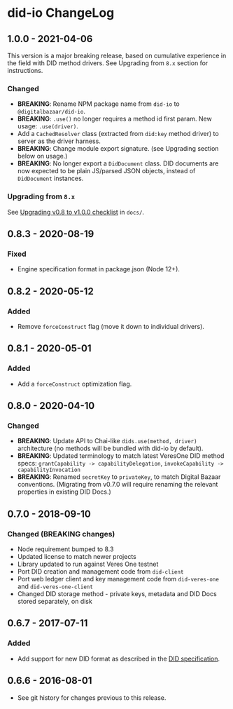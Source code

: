 # did-io ChangeLog

## 1.0.0 - 2021-04-06

This version is a major breaking release, based on cumulative experience in
the field with DID method drivers. See Upgrading from `8.x` section for
instructions.

### Changed
- **BREAKING**: Rename NPM package name from `did-io` to `@digitalbazaar/did-io`.
- **BREAKING**: `.use()` no longer requires a method id first param. New usage:
  `.use(driver)`.
- Add a `CachedResolver` class (extracted from `did:key` method driver) to
  server as the driver harness.
- **BREAKING**: Change module export signature. (see Upgrading section below
  on usage.)
- **BREAKING**: No longer export a `DidDocument` class. DID documents are now
  expected to be plain JS/parsed JSON objects, instead of `DidDocument`
  instances.

### Upgrading from `8.x`

See [Upgrading v0.8 to v1.0.0 checklist](docs/upgrading-0.8-to-1.0.md) in `docs/`.

## 0.8.3 - 2020-08-19

### Fixed
- Engine specification format in package.json (Node 12+).

## 0.8.2 - 2020-05-12

### Added
- Remove `forceConstruct` flag (move it down to individual drivers).

## 0.8.1 - 2020-05-01

### Added
- Add a `forceConstruct` optimization flag.

## 0.8.0 - 2020-04-10

### Changed

- **BREAKING**: Update API to Chai-like `dids.use(method, driver)` architecture
  (no methods will be bundled with did-io by default).
- **BREAKING**: Updated terminology to match latest VeresOne DID method specs:
  `grantCapability -> capabilityDelegation`,
  `invokeCapability -> capabilityInvocation`
- **BREAKING**: Renamed `secretKey` to `privateKey`, to match Digital
  Bazaar conventions. (Migrating from v0.7.0 will require renaming the relevant properties in existing DID Docs.)

## 0.7.0 - 2018-09-10

### Changed (BREAKING changes)
- Node requirement bumped to 8.3
- Updated license to match newer projects
- Library updated to run against Veres One testnet
- Port DID creation and management code from `did-client`
- Port web ledger client and key management code from `did-veres-one` and
  `did-veres-one-client`
- Changed DID storage method - private keys, metadata and DID Docs stored
  separately, on disk

## 0.6.7 - 2017-07-11

### Added
- Add support for new DID format as described in the [DID specification].

## 0.6.6 - 2016-08-01

- See git history for changes previous to this release.

[DID specification]: https://opencreds.github.io/did-spec/#the-generic-did-scheme
